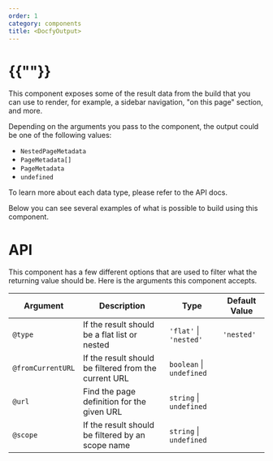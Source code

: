 ```yaml
---
order: 1
category: components
title: <DocfyOutput>
---
```


# {{"<DocfyOutput>"}}

This component exposes some of the result data from the build that you can use
to render, for example, a sidebar navigation, "on this page" section, and more.


Depending on the arguments you pass to the component, the output could be one of
the following values:

- `NestedPageMetadata`
- `PageMetadata[]`
- `PageMetadata`
- `undefined`

To learn more about each data type, please refer to the API docs.

Below you can see several examples of what is possible to build using this component.

# API

This component has a few different options that are used to filter what the
returning value should be. Here is the arguments this component accepts.

| Argument          | Description                                           | Type                     | Default Value |
|-------------------|-------------------------------------------------------|--------------------------|---------------|
| `@type`           | If the result should be a flat list or nested         | `'flat'` \| `'nested'`   | `'nested'`    |
| `@fromCurrentURL` | If the result should be filtered from the current URL | `boolean` \| `undefined` |               |
| `@url`            | Find the page definition for the given URL            | `string` \| `undefined`  |               |
| `@scope`          | If the result should be filtered by an scope name     | `string` \| `undefined`  |               |
